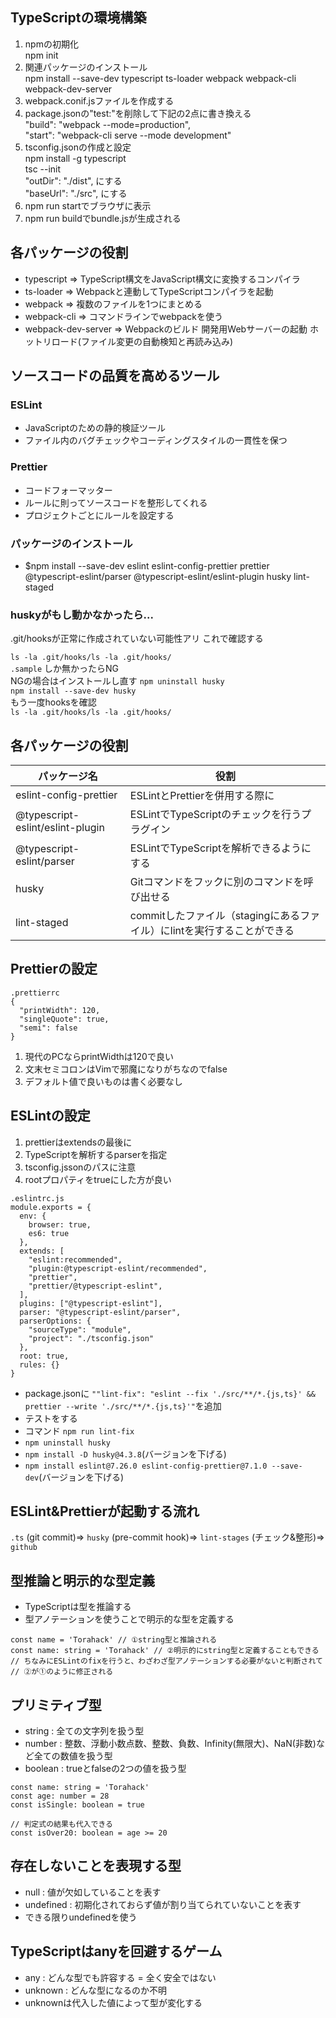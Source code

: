 ## TypeScriptの環境構築

1. npmの初期化<br>
  npm init<br>
2. 関連パッケージのインストール<br>
  npm install --save-dev typescript ts-loader webpack webpack-cli webpack-dev-server<br>
3. webpack.conif.jsファイルを作成する<br>
4. package.jsonの"test:"を削除して下記の2点に書き換える<br>
  "build": "webpack --mode=production",<br>
  "start": "webpack-cli serve --mode development"<br>
5. tsconfig.jsonの作成と設定<br>
  npm install -g typescript<br>
  tsc --init<br>
  "outDir": "./dist", にする<br>
  "baseUrl": "./src", にする<br>
6. npm run startでブラウザに表示<br>
7. npm run buildでbundle.jsが生成される<br>

## 各パッケージの役割

+ typescript => TypeScript構文をJavaScript構文に変換するコンパイラ<br>
+ ts-loader => Webpackと連動してTypeScriptコンパイラを起動<br>
+ webpack => 複数のファイルを1つにまとめる<br>
+ webpack-cli => コマンドラインでwebpackを使う<br>
+ webpack-dev-server => Webpackのビルド 開発用Webサーバーの起動 ホットリロード(ファイル変更の自動検知と再読み込み)

## ソースコードの品質を高めるツール

### ESLint

+ JavaScriptのための静的検証ツール<br>
+ ファイル内のバグチェックやコーディングスタイルの一貫性を保つ<br>

### Prettier

+ コードフォーマッター<br>
+ ルールに則ってソースコードを整形してくれる<br>
+ プロジェクトごとにルールを設定する<br>

### パッケージのインストール

+ $npm install --save-dev eslint eslint-config-prettier prettier @typescript-eslint/parser @typescript-eslint/eslint-plugin husky lint-staged<br>

### huskyがもし動かなかったら...

.git/hooksが正常に作成されていない可能性アリ これで確認する<br>

`ls -la .git/hooks/ls -la .git/hooks/` <br>
`.sample` しか無かったらNG<br>
NGの場合はインストールし直す `npm uninstall husky` <br>
`npm install --save-dev husky` <br>
もう一度hooksを確認<br>
`ls -la .git/hooks/ls -la .git/hooks/` <br>

## 各パッケージの役割

|パッケージ名|役割|
|----------|-----------|
|eslint-config-prettier|ESLintとPrettierを併用する際に|
|@typescript-eslint/eslint-plugin|ESLintでTypeScriptのチェックを行うプラグイン|
|@typescript-eslint/parser|ESLintでTypeScriptを解析できるようにする|
|husky|Gitコマンドをフックに別のコマンドを呼び出せる|
|lint-staged|commitしたファイル（stagingにあるファイル）にlintを実行することができる|

## Prettierの設定

```
.prettierrc
{
  "printWidth": 120,
  "singleQuote": true,
  "semi": false
}
```

1. 現代のPCならprintWidthは120で良い<br>
2. 文末セミコロンはVimで邪魔になりがちなのでfalse<br>
3. デフォルト値で良いものは書く必要なし<br>

## ESLintの設定

1. prettierはextendsの最後に<br>
2. TypeScriptを解析するparserを指定<br>
3. tsconfig.jssonのパスに注意<br>
4. rootプロパティをtrueにした方が良い<br>

```
.eslintrc.js
module.exports = {
  env: {
    browser: true,
    es6: true
  },
  extends: [
    "eslint:recommended",
    "plugin:@typescript-eslint/recommended",
    "prettier",
    "prettier/@typescript-eslint",
  ],
  plugins: ["@typescript-eslint"],
  parser: "@typescript-eslint/parser",
  parserOptions: {
    "sourceType": "module",
    "project": "./tsconfig.json"
  },
  root: true,
  rules: {}
}
```

+ package.jsonに `""lint-fix": "eslint --fix './src/**/*.{js,ts}' && prettier --write './src/**/*.{js,ts}'"`を追加<br>
+ テストをする<br>
+ コマンド `npm run lint-fix`<br>
+ `npm uninstall husky`<br>
+ `npm install -D husky@4.3.8`(バージョンを下げる)<br>
+ `npm install eslint@7.26.0 eslint-config-prettier@7.1.0 --save-dev`(バージョンを下げる)<br>

## ESLint&Prettierが起動する流れ

`.ts` (git commit)=> `husky` (pre-commit hook)=> `lint-stages` (チェック&整形)=> `github`<br>

## 型推論と明示的な型定義

+ TypeScriptは型を推論する<br>
+ 型アノテーションを使うことで明示的な型を定義する

```
const name = 'Torahack' // ①string型と推論される
const name: string = 'Torahack' // ②明示的にstring型と定義することもできる
// ちなみにESLintのfixを行うと、わざわざ型アノテーションする必要がないと判断されて
// ②が①のように修正される
```

## プリミティブ型

+ string : 全ての文字列を扱う型<br>
+ number : 整数、浮動小数点数、整数、負数、Infinity(無限大)、NaN(非数)など全ての数値を扱う型<br>
+ boolean : trueとfalseの2つの値を扱う型<br>

```
const name: string = 'Torahack'
const age: number = 28
const isSingle: boolean = true

// 判定式の結果も代入できる
const isOver20: boolean = age >= 20
```

## 存在しないことを表現する型

+ null : 値が欠如していることを表す<br>
+ undefined : 初期化されておらず値が割り当てられていないことを表す<br>
+ できる限りundefinedを使う<br>

## TypeScriptはanyを回避するゲーム

+ any : どんな型でも許容する = 全く安全ではない<br>
+ unknown : どんな型になるのか不明<br>
+ unknownは代入した値によって型が変化する<br>
